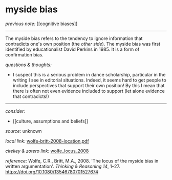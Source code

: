 # myside bias

_previous note:_  [[cognitive biases]]

---

The myside bias refers to the tendency to ignore information that contradicts one's own position (the _other side_). The myside bias was first identified by educationalist David Perkins in 1985. It is a form of confirmation bias.

_questions & thoughts:_

- I suspect this is a serious problem in dance scholarship, particular in the writing I see in editorial situations. Indeed, it seems hard to get people to include perspectives that support their own position! By this I mean that there is often not even evidence included to support (let alone evidence that contradicts!)

--- 

_consider:_ 

- [[culture, assumptions and beliefs]]


_source:_ unknown

_local link:_ [wolfe-britt-2008-location.pdf](hook://file/laYRm7zli?p=RHJvcGJveC9BY3Rpb24=&n=wolfe-britt-2008-location.pdf)

_citekey & zotero link:_ [wolfe_locus_2008](zotero://select/items/1_CD8TQBVZ)

_reference:_ Wolfe, C.R., Britt, M.A., 2008. 'The locus of the myside bias in written argumentation'. _Thinking & Reasoning 14_, 1–27. <https://doi.org/10.1080/13546780701527674>


